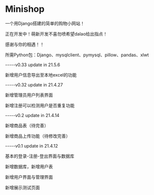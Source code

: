 # Minishop
<p>一个用Django搭建的简单的购物小网站！
<p>正在开发中！萌新开发不喜勿喷希望dalao给出指点！
<p>感谢与你的相遇！！

<p>所需Python包：Django、mysqlclient、pymysql、pillow、pandas、xlwt

<p>-----v0.33 update in 21.5.6
<p>新增用户信息导出至本地excel的功能

<p>-----v0.32 update in 21.4.27
<p>新增管理员用户列表界面
<p>新增注册可以检测用户是否重复功能

<p>-----v0.2 update in 21.4.14
<p>新增商品表（待完善）
<p>新增商品上传功能（待修改完善）

<p>-----v0.1 update in 21.4.12
<p>基本的登录-注册-登出界面与数据库
<p>新增数据库，新增用户表
<p>新增用户界面与管理界面
<p>新增展示测试页面
